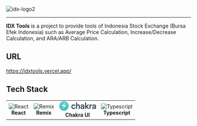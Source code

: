 ![idx-logo2](https://user-images.githubusercontent.com/20511839/208378154-c99d7d1b-5a4f-424a-b260-f5e69ff694e4.png)

---

**IDX Tools** is a project to provide tools of Indonesia Stock Exchange (Bursa Efek Indonesia) such as Average Price Calculation, Increase/Decrease Calculation, and ARA/ARB Calculation.

## URL

<https://idxtools.vercel.app/>

## Tech Stack

<!-- markdownlint-disable -->
  <table>
        <tbody>
          <tr>
            <td align="center">
              <img
                src="https://github.com/yurijserrano/Github-Profile-Readme-Logos/blob/master/frameworks/react.svg"
                width="100px;"
                alt="React"
              />
              <br />
              <b>React</b>
            </td>
            <td align="center">
              <img
                src="https://avatars.githubusercontent.com/u/64235328?s=200&v=4"
                width="100px;"
                alt="Remix"
              />
              <br />
              <b>Remix</b>
            </td>
            <td align="center">
              <div >
                <img
                  src="https://raw.githubusercontent.com/chakra-ui/chakra-ui/main/media/logo-colored@2x.png?raw=true"
                  width="100px;"
                  alt="Chakra UI"
                />
              </div>
              <b>Chakra UI</b>
            </td>
            <td align="center">
              <img
                src="https://raw.githubusercontent.com/remojansen/logo.ts/master/ts.png"
                width="100px;"
                alt="Typescript"
              />
              <br />
              <b>Typescript</b>
            </td>
          </tr>
        </tbody>
      </table>

<!-- markdownlint-restore -->
